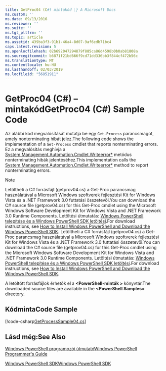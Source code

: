 ```yaml
---
title: GetProc04 (C#) mintakód |} A Microsoft Docs
ms.custom: ''
ms.date: 09/13/2016
ms.reviewer: ''
ms.suite: ''
ms.tgt_pltfrm: ''
ms.topic: article
ms.assetid: 439ba3f3-91b1-46a4-8d07-9af6edb71bc4
caps.latest.revision: 5
ms.openlocfilehash: 02b692047294879f885ca86d4598b0b0ab81808a
ms.sourcegitcommit: b6871f21bd666f9cd71dd336bb3f844cf472b56c
ms.translationtype: MT
ms.contentlocale: hu-HU
ms.lasthandoff: 02/03/2019
ms.locfileid: "56851911"
---
```

# <a name="getproc04-c-sample-code"></a><span data-ttu-id="eebe7-102">GetProc04 (C#) – mintakód</span><span class="sxs-lookup"><span data-stu-id="eebe7-102">GetProc04 (C#) Sample Code</span></span>

<span data-ttu-id="eebe7-103">Az alábbi kód megvalósítását mutatja be egy `Get-Process` parancsmagot, amely nonterminating hibát jelez.</span><span class="sxs-lookup"><span data-stu-id="eebe7-103">The following code shows the implementation of a `Get-Process` cmdlet that reports nonterminating errors.</span></span> <span data-ttu-id="eebe7-104">Ez a megvalósítás meghívja a [System.Management.Automation.Cmdlet.Writeerror\*](/dotnet/api/System.Management.Automation.Cmdlet.WriteError) metódus nonterminating hibák jelentéséhez.</span><span class="sxs-lookup"><span data-stu-id="eebe7-104">This implementation calls the [System.Management.Automation.Cmdlet.Writeerror\*](/dotnet/api/System.Management.Automation.Cmdlet.WriteError) method to report nonterminating errors.</span></span>

> [!NOTE]
> <span data-ttu-id="eebe7-105">Letöltheti a C# forrásfájl (getprov04.cs) a Get-Proc parancsmag használatával a Microsoft Windows szoftverek fejlesztési Kit for Windows Vista és a .NET Framework 3.0 futtatási összetevői.</span><span class="sxs-lookup"><span data-stu-id="eebe7-105">You can download the C# source file (getprov04.cs) for this Get-Proc cmdlet using the Microsoft Windows Software Development Kit for Windows Vista and .NET Framework 3.0 Runtime Components.</span></span> <span data-ttu-id="eebe7-106">Letöltési útmutatás: [Windows PowerShell telepítése és a Windows PowerShell SDK letöltési](/powershell/developer/installing-the-windows-powershell-sdk).</span><span class="sxs-lookup"><span data-stu-id="eebe7-106">For download instructions, see [How to Install Windows PowerShell and Download the Windows PowerShell SDK](/powershell/developer/installing-the-windows-powershell-sdk).</span></span>
> <span data-ttu-id="eebe7-107">Letöltheti a C# forrásfájl (getprov04.cs) a Get-Proc parancsmag használatával a Microsoft Windows szoftverek fejlesztési Kit for Windows Vista és a .NET Framework 3.0 futtatási összetevői.</span><span class="sxs-lookup"><span data-stu-id="eebe7-107">You can download the C# source file (getprov04.cs) for this Get-Proc cmdlet using the Microsoft Windows Software Development Kit for Windows Vista and .NET Framework 3.0 Runtime Components.</span></span> <span data-ttu-id="eebe7-108">Letöltési útmutatás: [Windows PowerShell telepítése és a Windows PowerShell SDK letöltési](/powershell/developer/installing-the-windows-powershell-sdk).</span><span class="sxs-lookup"><span data-stu-id="eebe7-108">For download instructions, see [How to Install Windows PowerShell and Download the Windows PowerShell SDK](/powershell/developer/installing-the-windows-powershell-sdk).</span></span>
>
> <span data-ttu-id="eebe7-109">A letöltött forrásfájlok érhetők el a  **\<PowerShell-minták >** könyvtár.</span><span class="sxs-lookup"><span data-stu-id="eebe7-109">The downloaded source files are available in the **\<PowerShell Samples>** directory.</span></span>

## <a name="code-sample"></a><span data-ttu-id="eebe7-110">Kódminta</span><span class="sxs-lookup"><span data-stu-id="eebe7-110">Code Sample</span></span>

[!code-csharp[GetProcessSample04.cs](../../powershell-sdk-samples/SDK-2.0/csharp/GetProcessSample04/GetProcessSample04.cs#L11-L98 "GetProcessSample04.cs")]

## <a name="see-also"></a><span data-ttu-id="eebe7-111">Lásd még:</span><span class="sxs-lookup"><span data-stu-id="eebe7-111">See Also</span></span>

[<span data-ttu-id="eebe7-112">Windows PowerShell programozói útmutató</span><span class="sxs-lookup"><span data-stu-id="eebe7-112">Windows PowerShell Programmer's Guide</span></span>](./windows-powershell-programmer-s-guide.md)

[<span data-ttu-id="eebe7-113">Windows PowerShell SDK</span><span class="sxs-lookup"><span data-stu-id="eebe7-113">Windows PowerShell SDK</span></span>](../windows-powershell-reference.md)